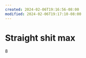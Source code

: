 ```yaml
---
created: 2024-02-06T19:16:56-08:00
modified: 2024-02-06T19:17:10-08:00
---
```


# Straight shit max

8
